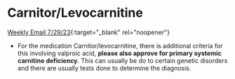# Carnitor/Levocarnitine

[Weekly Email 7/29/23]([weeklyemail72923.docx](https://mygainwell-my.sharepoint.com/:w:/g/personal/christopher_nguyen_gainwelltechnologies_com/EX294TODOapHr_QzAWmTNDUB6dFP3jbMimTXSl_48KOt4A?e=ANycRR)){:target="_blank" rel="noopener"}

-	For the medication Carnitor/levocarnitine, there is additional criteria for this involving valproic acid, **please also approve for primary systemic carnitine deficiency**. This can usually be do to certain genetic disorders and there are usually tests done to determine the diagnosis.
